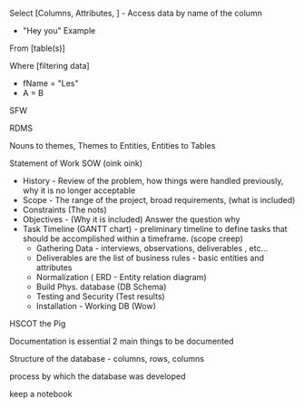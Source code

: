 Select [Columns, Attributes, ] - Access data by name of the column 
- "Hey you" Example

From [table(s)]

Where  [filtering data]
- fName = "Les"
- A = B 

SFW 


RDMS

Nouns to themes, Themes to Entities, Entities to Tables

Statement of Work SOW (oink oink)
- History - Review of the problem, how things were handled previously, why it is no longer acceptable
- Scope - The range of the project, broad requirements,  (what is included)
- Constraints (The nots)
- Objectives - (Why it is included) Answer the question why 
- Task Timeline (GANTT chart) - preliminary timeline to define tasks that should be accomplished within a timeframe. (scope creep) 
	- Gathering Data - interviews, observations, deliverables , etc... 
	- Deliverables are the list of business rules - basic entities and attributes 
	- Normalization ( ERD - Entity relation diagram) 
	- Build Phys. database (DB Schema) 
	- Testing and Security (Test results) 
	- Installation - Working DB (Wow) 

HSCOT the Pig 

Documentation is essential 
2 main things to be documented 

Structure of the database - columns, rows, columns

process by which the database was developed

keep a notebook 

